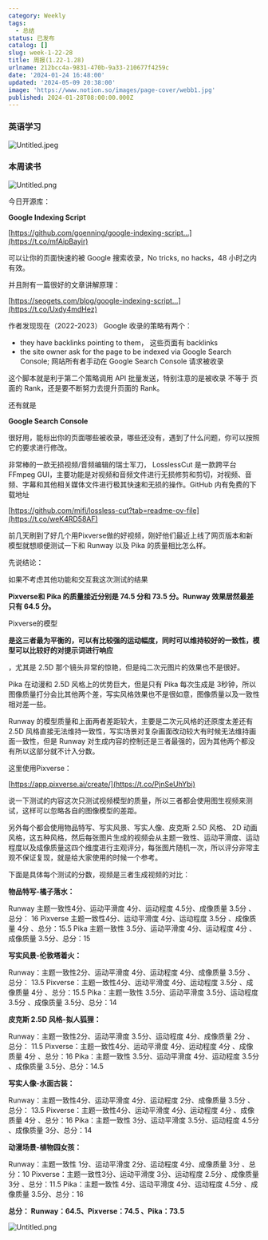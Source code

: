 ```yaml
---
category: Weekly
tags:
  - 总结
status: 已发布
catalog: []
slug: week-1-22-28
title: 周报(1.22-1.28)
urlname: 212bcc4a-9831-470b-9a33-210677f4259c
date: '2024-01-24 16:48:00'
updated: '2024-05-09 20:38:00'
image: 'https://www.notion.so/images/page-cover/webb1.jpg'
published: 2024-01-28T08:00:00.000Z
---
```


### 英语学习


![Untitled.jpeg](https://prod-files-secure.s3.us-west-2.amazonaws.com/5d24fe63-e567-4804-86f9-9fdc62e13082/13f89310-e18e-4344-b5f8-95c58ff07f1e/Untitled.jpeg?X-Amz-Algorithm=AWS4-HMAC-SHA256&X-Amz-Content-Sha256=UNSIGNED-PAYLOAD&X-Amz-Credential=ASIAZI2LB466XIOYISNQ%2F20250319%2Fus-west-2%2Fs3%2Faws4_request&X-Amz-Date=20250319T213437Z&X-Amz-Expires=3600&X-Amz-Security-Token=IQoJb3JpZ2luX2VjECUaCXVzLXdlc3QtMiJHMEUCIQCV3rkZ9HbvqnFhnMi1nKbyNiW5tpL0A0yelYVogs%2BmMgIgHSiWkS7RRc%2Fn%2F9wMiglKTxAv4qx8XHZlPG9qai6nniMq%2FwMIfhAAGgw2Mzc0MjMxODM4MDUiDCSV3202zIxK7Tz%2BACrcA1SA%2B5qT5TfVccKRnfTDG2mdpHrVSgcvhdF9DHe4Isww6J4WGo6snpAy2RgGiZgS43xFyK3tz7rzbVNTUpplsU%2Bb8nkOXtaN8JPZ6loF9i84w3Scm3fgWmmXZyFxhPEcZ3vpz5zTb8L9Z40vIMgfaCoz49GFQAJKwljQSu%2BFMSE4d6BzMFDRwUqVrSBvgJ5x4O599uWHNVp%2BPMQH0l5ctsOGEzxze8WYZxhgm1uhSrsLIF5OJzq72UVvsg0u0ISHhFQ5qfuo%2B8Rg7y9WcEf9HakUexH%2FzW5R4cnBht5Lz6fgqyv1TrV02Hn6HyD%2Bwt8kHUfleLQIm4Qe4KeQvn0ggfc8LGVdWot2OpeVwSgXSSOmESvpoxckfM9u8ep4hdqDcr7074CEhXUX4JDZ5WaWHJ012qAVa7azr8n%2Fzksw%2BW%2F1CU7c%2FV5mwGnUZ%2ByC%2FaDnkNZAztcO0tHug%2BFvcr6LnkIIY8B11uim9nY%2BIwGSt0d%2BUXsgcx%2F01afuYTooV1XhtVXEDCNl9RDbwJxhwUlO88y1mdVibAAM5DA85DZrSF9r%2B%2FuOUct65%2F8p%2BJH3isCxHZT2QWP9k2pdXFYxlYrc0yE6w%2B6O6Ty%2FiZdpaBFOBxecHaKep8LCSo08CLP3MKXX7L4GOqUBtDw3IjXOREEZRg6DaoHImLRQ%2BnUnMDbeTDY9YTkkv4Q9a%2BT4Z%2Bwb0GU1Y6n3XPkfQi8434isSSnPEUi2Jiti7OmClUmxz6gdyTcswOBDFf1jKz7drwoNOIIGUcNNaJsukthREDgGE1BVipRwn0OoZQLzMjjqVWfP6LBhFPcnAuFzEnUkLNjNYyRVxNJJ1457A0Gd7vRJ85GKctKvUsbl%2BX3qrDYB&X-Amz-Signature=fa3c04d1b16065dd0f6d3a9eaf5dc5c459c03cdc87ee92892aef46ab755df941&X-Amz-SignedHeaders=host&x-id=GetObject)


### 本周读书


![Untitled.png](https://prod-files-secure.s3.us-west-2.amazonaws.com/5d24fe63-e567-4804-86f9-9fdc62e13082/4230a01f-03e6-45a7-9f78-5892b7e77e85/Untitled.png?X-Amz-Algorithm=AWS4-HMAC-SHA256&X-Amz-Content-Sha256=UNSIGNED-PAYLOAD&X-Amz-Credential=ASIAZI2LB466XIOYISNQ%2F20250319%2Fus-west-2%2Fs3%2Faws4_request&X-Amz-Date=20250319T213437Z&X-Amz-Expires=3600&X-Amz-Security-Token=IQoJb3JpZ2luX2VjECUaCXVzLXdlc3QtMiJHMEUCIQCV3rkZ9HbvqnFhnMi1nKbyNiW5tpL0A0yelYVogs%2BmMgIgHSiWkS7RRc%2Fn%2F9wMiglKTxAv4qx8XHZlPG9qai6nniMq%2FwMIfhAAGgw2Mzc0MjMxODM4MDUiDCSV3202zIxK7Tz%2BACrcA1SA%2B5qT5TfVccKRnfTDG2mdpHrVSgcvhdF9DHe4Isww6J4WGo6snpAy2RgGiZgS43xFyK3tz7rzbVNTUpplsU%2Bb8nkOXtaN8JPZ6loF9i84w3Scm3fgWmmXZyFxhPEcZ3vpz5zTb8L9Z40vIMgfaCoz49GFQAJKwljQSu%2BFMSE4d6BzMFDRwUqVrSBvgJ5x4O599uWHNVp%2BPMQH0l5ctsOGEzxze8WYZxhgm1uhSrsLIF5OJzq72UVvsg0u0ISHhFQ5qfuo%2B8Rg7y9WcEf9HakUexH%2FzW5R4cnBht5Lz6fgqyv1TrV02Hn6HyD%2Bwt8kHUfleLQIm4Qe4KeQvn0ggfc8LGVdWot2OpeVwSgXSSOmESvpoxckfM9u8ep4hdqDcr7074CEhXUX4JDZ5WaWHJ012qAVa7azr8n%2Fzksw%2BW%2F1CU7c%2FV5mwGnUZ%2ByC%2FaDnkNZAztcO0tHug%2BFvcr6LnkIIY8B11uim9nY%2BIwGSt0d%2BUXsgcx%2F01afuYTooV1XhtVXEDCNl9RDbwJxhwUlO88y1mdVibAAM5DA85DZrSF9r%2B%2FuOUct65%2F8p%2BJH3isCxHZT2QWP9k2pdXFYxlYrc0yE6w%2B6O6Ty%2FiZdpaBFOBxecHaKep8LCSo08CLP3MKXX7L4GOqUBtDw3IjXOREEZRg6DaoHImLRQ%2BnUnMDbeTDY9YTkkv4Q9a%2BT4Z%2Bwb0GU1Y6n3XPkfQi8434isSSnPEUi2Jiti7OmClUmxz6gdyTcswOBDFf1jKz7drwoNOIIGUcNNaJsukthREDgGE1BVipRwn0OoZQLzMjjqVWfP6LBhFPcnAuFzEnUkLNjNYyRVxNJJ1457A0Gd7vRJ85GKctKvUsbl%2BX3qrDYB&X-Amz-Signature=d5dec995f8473ff33e177aa9b305dbce215ebf0670342795c42e4a168bb4f766&X-Amz-SignedHeaders=host&x-id=GetObject)


今日开源库：


**Google Indexing Script**


[https://github.com/goenning/google-indexing-script…](https://t.co/mfAipBayir)


可以让你的页面快速的被 Google 搜索收录，No tricks, no hacks，48 小时之内有效。

并且附有一篇很好的文章讲解原理：


[https://seogets.com/blog/google-indexing-script…](https://t.co/Uxdy4mdHez)


作者发现现在（2022-2023） Google 收录的策略有两个：

- they have backlinks pointing to them， 这些页面有 backlinks
- the site owner ask for the page to be indexed via Google Search Console; 网站所有者手动在 Google Search Console 请求被收录

这个脚本就是利于第二个策略调用 API 批量发送，特别注意的是被收录 不等于 页面的 Rank，还是要不断努力去提升页面的 Rank。

还有就是


**Google Search Console**


很好用，能标出你的页面哪些被收录，哪些还没有，遇到了什么问题，你可以按照它的要求进行修改。


非常棒的一款无损视频/音频编辑的瑞士军刀， LosslessCut 是一款跨平台 FFmpeg GUI，主要功能是对视频和音频文件进行无损修剪和剪切，对视频、音频、字幕和其他相关媒体文件进行极其快速和无损的操作。GitHub 内有免费的下载地址


[https://github.com/mifi/lossless-cut?tab=readme-ov-file](https://t.co/weK4RD58AF)


前几天刷到了好几个用Pixverse做的好视频，刚好他们最近上线了网页版本和新模型就想顺便测试一下和 Runway 以及 Pika 的质量相比怎么样。

先说结论：

如果不考虑其他功能和交互我这次测试的结果


**Pixverse和 Pika 的质量接近分别是 74.5 分和 73.5 分。Runway 效果居然最差只有 64.5 分。**


Pixverse的模型


**是这三者最为平衡的，可以有比较强的运动幅度，同时可以维持较好的一致性，模型可以比较好的对提示词进行响应**


，尤其是 2.5D 那个镜头非常的惊艳，但是纯二次元图片的效果也不是很好。

Pika 在动漫和 2.5D 风格上的优势巨大，但是只有 Pika 每次生成是 3秒钟，所以图像质量打分会比其他两个差，写实风格效果也不是很如意，图像质量以及一致性相对差一些。

Runway 的模型质量和上面两者差距较大，主要是二次元风格的还原度太差还有 2.5D 风格直接无法维持一致性，写实场景对复杂画面改动较大有时候无法维持画面一致性，但是 Runway 对生成内容的控制还是三者最强的，因为其他两个都没有所以这部分就不计入分数。

这里使用Pixverse：


[https://app.pixverse.ai/create/](https://t.co/PjnSeUhYbi)


说一下测试的内容这次只测试视频模型的质量，所以三者都会使用图生视频来测试，这样可以忽略各自的图像模型的差距。

另外每个都会使用物品特写、写实风景、写实人像、皮克斯 2.5D 风格、 2D 动画风格，这五种风格，然后每张图片生成的视频会从主题一致性、运动平滑度、运动程度以及成像质量这四个维度进行主观评分，每张图片随机一次，所以评分非常主观不保证复现，就是给大家使用的时候一个参考。

下面是具体每个测试的分数，视频是三者生成视频的对比：


**物品特写-橘子落水：**


Runway   主题一致性4分、运动平滑度 4分、运动程度 4.5分、成像质量 3.5分 、总分： 16
Pixverse 主题一致性4分、运动平滑度 4分、运动程度 3.5分 、成像质量 4分 、总分：15.5
Pika 主题一致性 3.5分、运动平滑度 4分、运动程度 4分 、成像质量 3.5分、总分：15


**写实风景-伦敦塔着火：**


Runway：主题一致性2分、运动平滑度 4分、运动程度 4分、成像质量 3.5分 、总分： 13.5
Pixverse：主题一致性4分、运动平滑度 4分、运动程度 3.5分 、成像质量 4分 、总分：15.5
Pika：主题一致性 3.5分、运动平滑度 3.5分、运动程度 3.5分 、成像质量 3.5分、总分：14


**皮克斯 2.5D 风格-拟人狐狸：**


Runway：主题一致性2分、运动平滑度 3.5分、运动程度 4分、成像质量 2分 、总分： 11.5
Pixverse：主题一致性4分、运动平滑度 4分、运动程度 4分 、成像质量 4分 、总分：16
Pika：主题一致性 3.5分、运动平滑度 4分、运动程度 3.5分 、成像质量 3.5分、总分：14.5


**写实人像-水面古装：**


Runway：主题一致性4分、运动平滑度 4分、运动程度 2分、成像质量 3.5分 、总分： 13.5
Pixverse：主题一致性4分、运动平滑度 4分、运动程度 4分 、成像质量 4分 、总分：16
Pika：主题一致性 3分、运动平滑度 3.5分、运动程度 4.5分 、成像质量 3分、总分：14


**动漫场景-植物园女孩：**


Runway：主题一致性 1分、运动平滑度 2分、运动程度 4分、成像质量 3分 、总分：10
Pixverse：主题一致性3分、运动平滑度 3分、运动程度 2.5分 、成像质量 3分 、总分：11.5
Pika：主题一致性 4分、运动平滑度 4分、运动程度 4.5分 、成像质量 3.5分、总分：16


**总分： Runway：64.5、Pixverse：74.5 、Pika：73.5**


![Untitled.png](https://prod-files-secure.s3.us-west-2.amazonaws.com/5d24fe63-e567-4804-86f9-9fdc62e13082/8e04e5ad-2b05-4144-8058-53bf010acfd3/Untitled.png?X-Amz-Algorithm=AWS4-HMAC-SHA256&X-Amz-Content-Sha256=UNSIGNED-PAYLOAD&X-Amz-Credential=ASIAZI2LB466XIOYISNQ%2F20250319%2Fus-west-2%2Fs3%2Faws4_request&X-Amz-Date=20250319T213437Z&X-Amz-Expires=3600&X-Amz-Security-Token=IQoJb3JpZ2luX2VjECUaCXVzLXdlc3QtMiJHMEUCIQCV3rkZ9HbvqnFhnMi1nKbyNiW5tpL0A0yelYVogs%2BmMgIgHSiWkS7RRc%2Fn%2F9wMiglKTxAv4qx8XHZlPG9qai6nniMq%2FwMIfhAAGgw2Mzc0MjMxODM4MDUiDCSV3202zIxK7Tz%2BACrcA1SA%2B5qT5TfVccKRnfTDG2mdpHrVSgcvhdF9DHe4Isww6J4WGo6snpAy2RgGiZgS43xFyK3tz7rzbVNTUpplsU%2Bb8nkOXtaN8JPZ6loF9i84w3Scm3fgWmmXZyFxhPEcZ3vpz5zTb8L9Z40vIMgfaCoz49GFQAJKwljQSu%2BFMSE4d6BzMFDRwUqVrSBvgJ5x4O599uWHNVp%2BPMQH0l5ctsOGEzxze8WYZxhgm1uhSrsLIF5OJzq72UVvsg0u0ISHhFQ5qfuo%2B8Rg7y9WcEf9HakUexH%2FzW5R4cnBht5Lz6fgqyv1TrV02Hn6HyD%2Bwt8kHUfleLQIm4Qe4KeQvn0ggfc8LGVdWot2OpeVwSgXSSOmESvpoxckfM9u8ep4hdqDcr7074CEhXUX4JDZ5WaWHJ012qAVa7azr8n%2Fzksw%2BW%2F1CU7c%2FV5mwGnUZ%2ByC%2FaDnkNZAztcO0tHug%2BFvcr6LnkIIY8B11uim9nY%2BIwGSt0d%2BUXsgcx%2F01afuYTooV1XhtVXEDCNl9RDbwJxhwUlO88y1mdVibAAM5DA85DZrSF9r%2B%2FuOUct65%2F8p%2BJH3isCxHZT2QWP9k2pdXFYxlYrc0yE6w%2B6O6Ty%2FiZdpaBFOBxecHaKep8LCSo08CLP3MKXX7L4GOqUBtDw3IjXOREEZRg6DaoHImLRQ%2BnUnMDbeTDY9YTkkv4Q9a%2BT4Z%2Bwb0GU1Y6n3XPkfQi8434isSSnPEUi2Jiti7OmClUmxz6gdyTcswOBDFf1jKz7drwoNOIIGUcNNaJsukthREDgGE1BVipRwn0OoZQLzMjjqVWfP6LBhFPcnAuFzEnUkLNjNYyRVxNJJ1457A0Gd7vRJ85GKctKvUsbl%2BX3qrDYB&X-Amz-Signature=c033c3fa9140d09d309ea83adcc90a1f10c543fa55dd92eee6c7c2d81836b6ba&X-Amz-SignedHeaders=host&x-id=GetObject)

